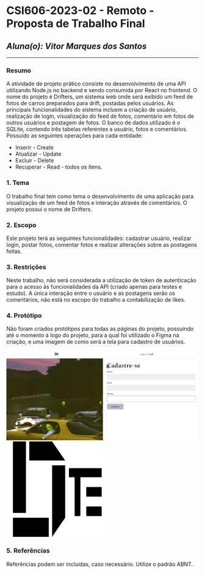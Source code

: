 # **CSI606-2023-02 - Remoto - Proposta de Trabalho Final**

## *Aluna(o): Vitor Marques dos Santos*

--------------
<!-- Descrever um resumo sobre o trabalho. -->

### Resumo

  A atividade de projeto prático consiste no desenvolvimento de uma API utilizando Node.js no backend e sendo consumida por React no frontend. O nome do projeto é Drifters, um sistema web onde será exibido um feed de fotos de carros preparados para drift, postadas pelos usuários. As principais funcionalidades do sistema incluem a criação de usuário, realização de login, visualização do feed de fotos, comentário em fotos de outros usuários e postagem de fotos. O banco de dados utilizado é o SQLite, contendo três tabelas referentes a usuário, fotos e comentários. Possuido as seguintes operações para cada entidade:
  
  - Inserir - Create
  - Atualizar - Update
  - Excluir - Delete
  - Recuperar - Read - todos os itens.

<!-- Apresentar o tema. -->
### 1. Tema

  O trabalho final tem como tema o desenvolvimento de uma aplicação para visualização de um feed de fotos e interação através de comentários. O projeto possui o nome de Drifters.

<!-- Descrever e limitar o escopo da aplicação. -->
### 2. Escopo

  Este projeto terá as seguintes funcionalidades: cadastrar usuário, realizar login, postar fotos, comentar fotos e realizar alterações sobre as postagens feitas. 

<!-- Apresentar restrições de funcionalidades e de escopo. -->
### 3. Restrições

  Neste trabalho, não será considerada a utilização de token de autenticação para o acesso às funcionalidades da API (criado apenas para testes e estudo). A única interação entre o usuário e as postagens serão os comentários, não está no escopo do trabalho a contabilização de likes.

<!-- Construir alguns protótipos para a aplicação, disponibilizá-los no Github e descrever o que foi considerado. //-->
### 4. Protótipo

  Não foram criados protótipos para todas as páginas do projeto, possuindo até o momento a logo do projeto, para a qual foi utilizado o Figma na criação, e uma imagem de como será a tela para cadastro de usuários.

  ![Tela de cadastro](./cadastro-drifters.png)
  <img src="./svg-logo.svg" alt="Logo do projeto" width="250" height="250"/>


### 5. Referências

  Referências podem ser incluídas, caso necessário. Utilize o padrão ABNT.
